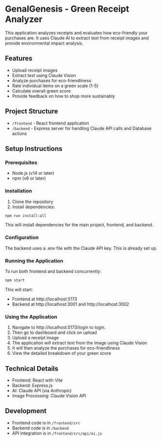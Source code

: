 # GenaIGenesis - Green Receipt Analyzer

This application analyzes receipts and evaluates how eco-friendly your purchases are. It uses Claude AI to extract text from receipt images and provide environmental impact analysis.

## Features

- Upload receipt images
- Extract text using Claude Vision
- Analyze purchases for eco-friendliness
- Rate individual items on a green scale (1-5)
- Calculate overall green score
- Provide feedback on how to shop more sustainably

## Project Structure

- `/frontend` - React frontend application
- `/backend` - Express server for handling Claude API calls and Database actions

## Setup Instructions

### Prerequisites

- Node.js (v14 or later)
- npm (v6 or later)

### Installation

1. Clone the repository
2. Install dependencies:

```bash
npm run install:all
```

This will install dependencies for the main project, frontend, and backend.

### Configuration

The backend uses a .env file with the Claude API key. This is already set up.

### Running the Application

To run both frontend and backend concurrently:

```bash
npm start
```

This will start:
- Frontend at http://localhost:5173
- Backend at http://localhost:3001 and http://localhost:3002

### Using the Application

1. Navigate to http://localhost:5173/login to login.
2. Then go to dashboard and click on upload
3. Upload a receipt image
4. The application will extract text from the image using Claude Vision
5. It will then analyze the purchases for eco-friendliness
6. View the detailed breakdown of your green score

## Technical Details

- Frontend: React with Vite
- Backend: Express.js
- AI: Claude API (via Anthropic)
- Image Processing: Claude Vision API

## Development

- Frontend code is in `/frontend/src`
- Backend code is in `/backend`
- API integration is in `/frontend/src/api/ai.js`
